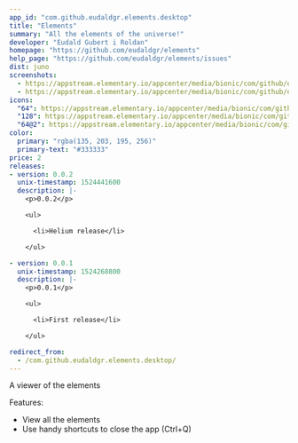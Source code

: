 ```yaml
---
app_id: "com.github.eudaldgr.elements.desktop"
title: "Elements"
summary: "All the elements of the universe!"
developer: "Eudald Gubert i Roldan"
homepage: "https://github.com/eudaldgr/elements"
help_page: "https://github.com/eudaldgr/elements/issues"
dist: juno
screenshots:
  - https://appstream.elementary.io/appcenter/media/bionic/com/github/eudaldgr.elements/0B87EFD55AA02E9321514763D338AB04/screenshots/image-1_orig.png
  - https://appstream.elementary.io/appcenter/media/bionic/com/github/eudaldgr.elements/0B87EFD55AA02E9321514763D338AB04/screenshots/image-2_orig.png
icons:
  "64": https://appstream.elementary.io/appcenter/media/bionic/com/github/eudaldgr.elements/0B87EFD55AA02E9321514763D338AB04/icons/64x64/com.github.eudaldgr.elements_com.github.eudaldgr.elements.png
  "128": https://appstream.elementary.io/appcenter/media/bionic/com/github/eudaldgr.elements/0B87EFD55AA02E9321514763D338AB04/icons/128x128/com.github.eudaldgr.elements_com.github.eudaldgr.elements.png
  "64@2": https://appstream.elementary.io/appcenter/media/bionic/com/github/eudaldgr.elements/0B87EFD55AA02E9321514763D338AB04/icons/64x64@2/com.github.eudaldgr.elements_com.github.eudaldgr.elements.png
color:
  primary: "rgba(135, 203, 195, 256)"
  primary-text: "#333333"
price: 2
releases:
- version: 0.0.2
  unix-timestamp: 1524441600
  description: |-
    <p>0.0.2</p>

    <ul>

      <li>Helium release</li>

    </ul>

- version: 0.0.1
  unix-timestamp: 1524268800
  description: |-
    <p>0.0.1</p>

    <ul>

      <li>First release</li>

    </ul>

redirect_from:
  - /com.github.eudaldgr.elements.desktop/
---
```

<p>A viewer of the elements</p>
<p>Features:</p>
<ul>
  <li>View all the elements</li>
  <li>Use handy shortcuts to close the app (Ctrl+Q)</li>
</ul>
